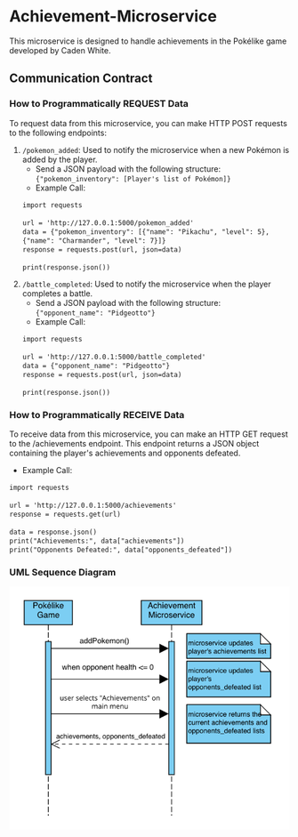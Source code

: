 # Achievement-Microservice
This microservice is designed to handle achievements in the Pokélike game developed by Caden White.

## Communication Contract

### How to Programmatically REQUEST Data
To request data from this microservice, you can make HTTP POST requests to the following endpoints:
1. `/pokemon_added`: Used to notify the microservice when a new Pokémon is added by the player.
   * Send a JSON payload with the following structure: `{"pokemon_inventory": [Player's list of Pokémon]}`
   * Example Call:
   ```
   import requests

   url = 'http://127.0.0.1:5000/pokemon_added'
   data = {"pokemon_inventory": [{"name": "Pikachu", "level": 5}, {"name": "Charmander", "level": 7}]}
   response = requests.post(url, json=data)

   print(response.json())
   ```
2. `/battle_completed`: Used to notify the microservice when the player completes a battle.
   * Send a JSON payload with the following structure: `{"opponent_name": "Pidgeotto"}`
   * Example Call:
   ```
   import requests

   url = 'http://127.0.0.1:5000/battle_completed'
   data = {"opponent_name": "Pidgeotto"}
   response = requests.post(url, json=data)

   print(response.json())
   ```

### How to Programmatically RECEIVE Data
To receive data from this microservice, you can make an HTTP GET request to the /achievements endpoint. This endpoint returns a JSON object containing the player's achievements and opponents defeated.
* Example Call:
```
import requests

url = 'http://127.0.0.1:5000/achievements'
response = requests.get(url)

data = response.json()
print("Achievements:", data["achievements"])
print("Opponents Defeated:", data["opponents_defeated"])
```

### UML Sequence Diagram
![UML Sequence Diagram](sequence_diagram.png)
